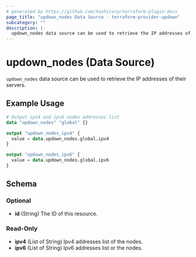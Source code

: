 ```yaml
---
# generated by https://github.com/hashicorp/terraform-plugin-docs
page_title: "updown_nodes Data Source - terraform-provider-updown"
subcategory: ""
description: |-
  updown_nodes data source can be used to retrieve the IP addresses of their servers.
---
```


# updown_nodes (Data Source)

`updown_nodes` data source can be used to retrieve the IP addresses of their servers.

## Example Usage

```terraform
# Output ipv4 and ipv6 nodes addresses list
data "updown_nodes" "global" {}

output "updown_nodes_ipv4" {
  value = data.updown_nodes.global.ipv4
}

output "updown_nodes_ipv6" {
  value = data.updown_nodes.global.ipv6
}
```

<!-- schema generated by tfplugindocs -->
## Schema

### Optional

- **id** (String) The ID of this resource.

### Read-Only

- **ipv4** (List of String) Ipv4 addresses list of the nodes.
- **ipv6** (List of String) Ipv6 addresses list or the nodes.


